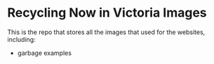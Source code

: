 # Recycling Now in Victoria Images

This is the repo that stores all the images that used for the websites, including:

- garbage examples
